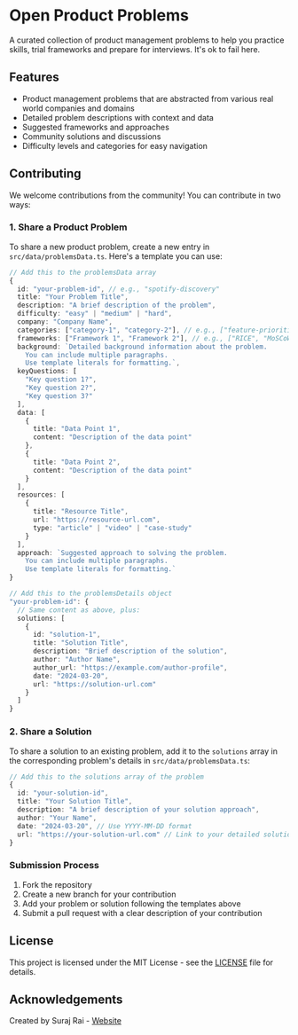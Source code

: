 # Open Product Problems

A curated collection of product management problems to help you practice skills, trial frameworks and prepare for interviews. It's ok to fail here. 

## Features

- Product management problems that are abstracted from various real world companies and domains
- Detailed problem descriptions with context and data
- Suggested frameworks and approaches
- Community solutions and discussions
- Difficulty levels and categories for easy navigation

## Contributing

We welcome contributions from the community! You can contribute in two ways:

### 1. Share a Product Problem

To share a new product problem, create a new entry in `src/data/problemsData.ts`. Here's a template you can use:

```typescript
// Add this to the problemsData array
{
  id: "your-problem-id", // e.g., "spotify-discovery"
  title: "Your Problem Title",
  description: "A brief description of the problem",
  difficulty: "easy" | "medium" | "hard",
  company: "Company Name",
  categories: ["category-1", "category-2"], // e.g., ["feature-prioritization", "user-growth"]
  frameworks: ["Framework 1", "Framework 2"], // e.g., ["RICE", "MoSCoW"]
  background: `Detailed background information about the problem.
    You can include multiple paragraphs.
    Use template literals for formatting.`,
  keyQuestions: [
    "Key question 1?",
    "Key question 2?",
    "Key question 3?"
  ],
  data: [
    {
      title: "Data Point 1",
      content: "Description of the data point"
    },
    {
      title: "Data Point 2",
      content: "Description of the data point"
    }
  ],
  resources: [
    {
      title: "Resource Title",
      url: "https://resource-url.com",
      type: "article" | "video" | "case-study"
    }
  ],
  approach: `Suggested approach to solving the problem.
    You can include multiple paragraphs.
    Use template literals for formatting.`
}

// Add this to the problemsDetails object
"your-problem-id": {
  // Same content as above, plus:
  solutions: [
    {
      id: "solution-1",
      title: "Solution Title",
      description: "Brief description of the solution",
      author: "Author Name",
      author_url: "https://example.com/author-profile",
      date: "2024-03-20",
      url: "https://solution-url.com"
    }
  ]
}
```

### 2. Share a Solution

To share a solution to an existing problem, add it to the `solutions` array in the corresponding problem's details in `src/data/problemsData.ts`:

```typescript
// Add this to the solutions array of the problem
{
  id: "your-solution-id",
  title: "Your Solution Title",
  description: "A brief description of your solution approach",
  author: "Your Name",
  date: "2024-03-20", // Use YYYY-MM-DD format
  url: "https://your-solution-url.com" // Link to your detailed solution
}
```

### Submission Process

1. Fork the repository
2. Create a new branch for your contribution
3. Add your problem or solution following the templates above
4. Submit a pull request with a clear description of your contribution

## License

This project is licensed under the MIT License - see the [LICENSE](LICENSE) file for details.

## Acknowledgements

Created by Suraj Rai - [Website](https://www.surajr.com/)
